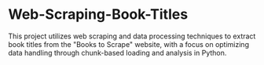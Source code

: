 # Web-Scraping-Book-Titles
This project utilizes web scraping and data processing techniques to extract book titles from the "Books to Scrape" website, with a focus on optimizing data handling through chunk-based loading and analysis in Python.
